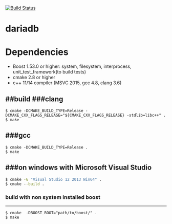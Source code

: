 [![Build Status](https://travis-ci.org/lysevi/dariadb.svg?branch=master)](https://travis-ci.org/lysevi/dariadb)

# dariadb

# Dependencies
* Boost 1.53.0 or higher: system, filesystem, interprocess, unit_test_framework(to build tests)
* cmake 2.8 or higher
* c++ 11/14 compiler (MSVC 2015, gcc 4.8, clang 3.6)

##build
###clang
---
```shell
$ cmake -DCMAKE_BUILD_TYPE=Release -DCMAKE_CXX_FLAGS_RELEASE="${CMAKE_CXX_FLAGS_RELEASE} -stdlib=libc++" .
$ make
```

###gcc
---
```shell
$ cmake -DCMAKE_BUILD_TYPE=Release .
$ make
```
###on windows with **Microsoft Visual Studio**
---
```cmd
$ cmake -G "Visual Studio 12 2013 Win64" .
$ cmake --build .
```
### build with non system installed boost
---
```shell
$ cmake  -DBOOST_ROOT="path/to/boost/" .
$ make
```


